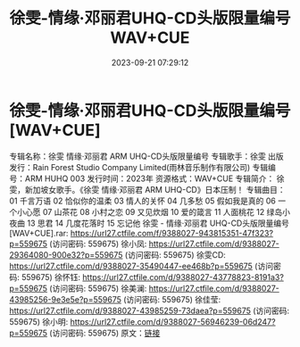 ﻿---
title: 徐雯-情缘·邓丽君UHQ-CD头版限量编号WAV+CUE
date: 2023-09-21 07:29:12
categories: WAV车载音乐、镜像
tags: 华语中文
---
# 徐雯-情缘·邓丽君UHQ-CD头版限量编号[WAV+CUE]

专辑名称：徐雯 情缘·邓丽君 ARM UHQ-CD头版限量编号
专辑歌手：徐雯
出版发行：Rain Forest Studio Company Limited(雨林音乐制作有限公司)
专辑编号：ARM HUHQ 003
发行时间：2023年
资源格式：WAV+CUE
专辑简介：
徐雯，新加坡女歌手。《徐雯 情缘·邓丽君 ARM UHQ-CD》日本压制！
专辑曲目：
01 千言万语
02 恰似你的温柔
03 情人的关怀
04 几多愁
05 假如我是真的
06 一个小心愿
07 山茶花
08 小村之恋
09 又见炊烟
10 爱的箴言
11 人面桃花
12 绿岛小夜曲
13 思君
14 几度花落时
15 忘记他
徐雯 - 情缘·邓丽君 UHQ-CD头版限量编号[WAV+CUE].rar: https://url27.ctfile.com/f/9388027-943815351-47f323?p=559675
(访问密码: 559675)
徐小凤: https://url27.ctfile.com/d/9388027-29364080-900e32?p=559675
(访问密码: 559675)
徐雯CD: https://url27.ctfile.com/d/9388027-35490447-ee468b?p=559675
(访问密码: 559675)
徐怀钰: https://url27.ctfile.com/d/9388027-43778823-8191a3?p=559675
(访问密码: 559675)
徐美澜: https://url27.ctfile.com/d/9388027-43985256-9e3e5e?p=559675
(访问密码: 559675)
徐佳莹: https://url27.ctfile.com/d/9388027-43985259-73daea?p=559675
(访问密码: 559675)
徐小明: https://url27.ctfile.com/d/9388027-56946239-06d247?p=559675
(访问密码: 559675)
原文：[链接](https://blog.sina.com.cn/s/blog_1647c7e76010313i3.html)
